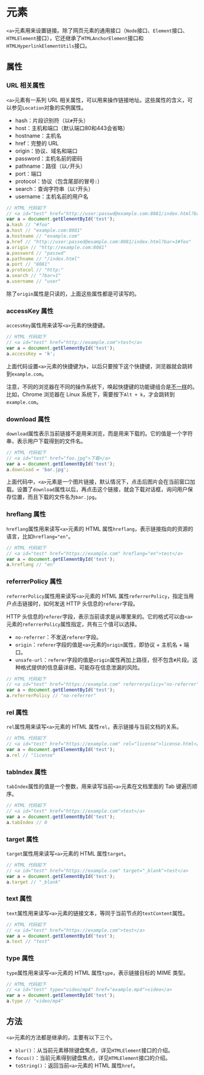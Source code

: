 # <a> 元素

`<a>`元素用来设置链接。除了网页元素的通用接口（`Node`接口、`Element`接口、`HTMLElement`接口），它还继承了`HTMLAnchorElement`接口和`HTMLHyperlinkElementUtils`接口。

## 属性

### URL 相关属性

`<a>`元素有一系列 URL 相关属性，可以用来操作链接地址。这些属性的含义，可以参见`Location`对象的实例属性。

- hash：片段识别符（以`#`开头）
- host：主机和端口（默认端口80和443会省略）
- hostname：主机名
- href：完整的 URL
- origin：协议、域名和端口
- password：主机名前的密码
- pathname：路径（以`/`开头）
- port：端口
- protocol：协议（包含尾部的冒号`:`）
- search：查询字符串（以`?`开头）
- username：主机名前的用户名

```javascript
// HTML 代码如下
// <a id="test" href="http://user:passwd@example.com:8081/index.html?bar=1#foo">test</a>
var a = document.getElementById('test');
a.hash // "#foo"
a.host // "example.com:8081"
a.hostname // "example.com"
a.href // "http://user:passed@example.com:8081/index.html?bar=1#foo"
a.origin // "http://example.com:8081"
a.password // "passwd"
a.pathname // "/index.html"
a.port // "8081"
a.protocol // "http:"
a.search // "?bar=1"
a.username // "user"
```

除了`origin`属性是只读的，上面这些属性都是可读写的。

### accessKey 属性

`accessKey`属性用来读写`<a>`元素的快捷键。

```javascript
// HTML 代码如下
// <a id="test" href="http://example.com">test</a>
var a = document.getElementById('test');
a.accessKey = 'k';
```

上面代码设置`<a>`元素的快捷键为`k`，以后只要按下这个快捷键，浏览器就会跳转到`example.com`。

注意，不同的浏览器在不同的操作系统下，唤起快捷键的功能键组合是[不一样](https://developer.mozilla.org/en-US/docs/Web/HTML/Global_attributes/accesskey)的。比如，Chrome 浏览器在 Linux 系统下，需要按下`Alt + k`，才会跳转到`example.com`。

### download 属性

`download`属性表示当前链接不是用来浏览，而是用来下载的。它的值是一个字符串，表示用户下载得到的文件名。

```javascript
// HTML 代码如下
// <a id="test" href="foo.jpg">下载</a>
var a = document.getElementById('test');
a.download = 'bar.jpg';
```

上面代码中，`<a>`元素是一个图片链接，默认情况下，点击后图片会在当前窗口加载。设置了`download`属性以后，再点击这个链接，就会下载对话框，询问用户保存位置，而且下载的文件名为`bar.jpg`。

### hreflang 属性

`hreflang`属性用来读写`<a>`元素的 HTML 属性`hreflang`，表示链接指向的资源的语言，比如`hreflang="en"`。

```javascript
// HTML 代码如下
// <a id="test" href="https://example.com" hreflang="en">test</a>
var a = document.getElementById('test');
a.hreflang // "en"
```

### referrerPolicy 属性

`referrerPolicy`属性用来读写`<a>`元素的 HTML 属性`referrerPolicy`，指定当用户点击链接时，如何发送 HTTP 头信息的`referer`字段。

HTTP 头信息的`referer`字段，表示当前请求是从哪里来的。它的格式可以由`<a>`元素的`referrerPolicy`属性指定，共有三个值可以选择。

- `no-referrer`：不发送`referer`字段。
- `origin`：`referer`字段的值是`<a>`元素的`origin`属性，即协议 + 主机名 + 端口。
- `unsafe-url`：`referer`字段的值是`origin`属性再加上路径，但不包含`#`片段。这种格式提供的信息最详细，可能存在信息泄漏的风险。

```javascript
// HTML 代码如下
// <a id="test" href="https://example.com" referrerpolicy="no-referrer">test</a>
var a = document.getElementById('test');
a.referrerPolicy // "no-referrer"
```

### rel 属性

`rel`属性用来读写`<a>`元素的 HTML 属性`rel`，表示链接与当前文档的关系。

```javascript
// HTML 代码如下
// <a id="test" href="https://example.com" rel="license">license.html</a>
var a = document.getElementById('test');
a.rel // "license"
```

### tabIndex 属性

`tabIndex`属性的值是一个整数，用来读写当前`<a>`元素在文档里面的 Tab 键遍历顺序。

```javascript
// HTML 代码如下
// <a id="test" href="https://example.com">test</a>
var a = document.getElementById('test');
a.tabIndex // 0
```

### target 属性

`target`属性用来读写`<a>`元素的 HTML 属性`target`。

```javascript
// HTML 代码如下
// <a id="test" href="https://example.com" target="_blank">test</a>
var a = document.getElementById('test');
a.target // "_blank"
```

### text 属性

`text`属性用来读写`<a>`元素的链接文本，等同于当前节点的`textContent`属性。

```javascript
// HTML 代码如下
// <a id="test" href="https://example.com">test</a>
var a = document.getElementById('test');
a.text // "test"
```

### type 属性

`type`属性用来读写`<a>`元素的 HTML 属性`type`，表示链接目标的 MIME 类型。

```javascript
// HTML 代码如下
// <a id="test" type="video/mp4" href="example.mp4">video</a>
var a = document.getElementById('test');
a.type // "video/mp4"
```

## 方法

`<a>`元素的方法都是继承的，主要有以下三个。

- `blur()`：从当前元素移除键盘焦点，详见`HTMLElement`接口的介绍。
- `focus()`：当前元素得到键盘焦点，详见`HTMLElement`接口的介绍。
- `toString()`：返回当前`<a>`元素的 HTML 属性`href`。
